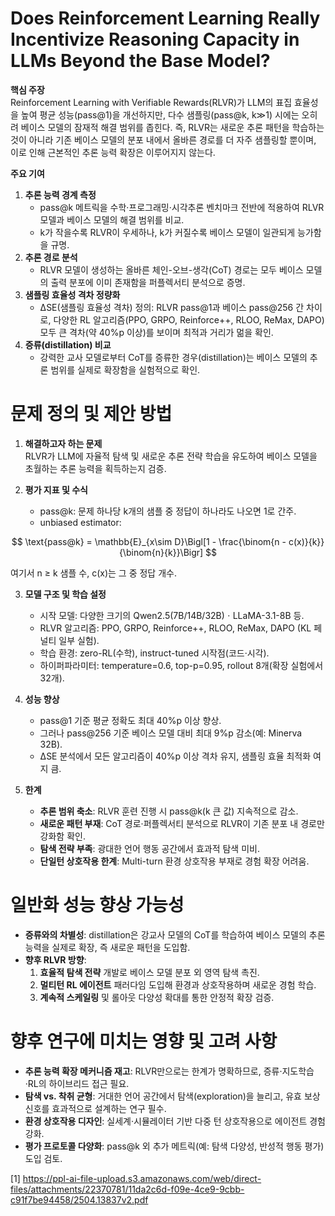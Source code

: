 # Does Reinforcement Learning Really Incentivize Reasoning Capacity in LLMs Beyond the Base Model?

**핵심 주장**  
Reinforcement Learning with Verifiable Rewards(RLVR)가 LLM의 표집 효율성을 높여 평균 성능(pass@1)을 개선하지만, 다수 샘플링(pass@k, k≫1) 시에는 오히려 베이스 모델의 잠재적 해결 범위를 좁힌다. 즉, RLVR는 새로운 추론 패턴을 학습하는 것이 아니라 기존 베이스 모델의 분포 내에서 올바른 경로를 더 자주 샘플링할 뿐이며, 이로 인해 근본적인 추론 능력 확장은 이루어지지 않는다.

**주요 기여**  
1. **추론 능력 경계 측정**  
   - pass@k 메트릭을 수학·프로그래밍·시각추론 벤치마크 전반에 적용하여 RLVR 모델과 베이스 모델의 해결 범위를 비교.  
   - k가 작을수록 RLVR이 우세하나, k가 커질수록 베이스 모델이 일관되게 능가함을 규명.  
2. **추론 경로 분석**  
   - RLVR 모델이 생성하는 올바른 체인-오브-생각(CoT) 경로는 모두 베이스 모델의 출력 분포에 이미 존재함을 퍼플렉서티 분석으로 증명.  
3. **샘플링 효율성 격차 정량화**  
   - ∆SE(샘플링 효율성 격차) 정의: RLVR pass@1과 베이스 pass@256 간 차이로, 다양한 RL 알고리즘(PPO, GRPO, Reinforce++, RLOO, ReMax, DAPO) 모두 큰 격차(약 40%p 이상)를 보이며 최적과 거리가 멂을 확인.  
4. **증류(distillation) 비교**  
   - 강력한 교사 모델로부터 CoT를 증류한 경우(distillation)는 베이스 모델의 추론 범위를 실제로 확장함을 실험적으로 확인.  

# 문제 정의 및 제안 방법  

1. **해결하고자 하는 문제**  
   RLVR가 LLM에 자율적 탐색 및 새로운 추론 전략 학습을 유도하여 베이스 모델을 초월하는 추론 능력을 획득하는지 검증.

2. **평가 지표 및 수식**  
   - pass@k: 문제 하나당 k개의 샘플 중 정답이 하나라도 나오면 1로 간주.  
   - unbiased estimator:  

$$ \text{pass@k} = \mathbb{E}_{x\sim D}\Bigl[1 - \frac{\binom{n - c(x)}{k}}{\binom{n}{k}}\Bigr] $$  
     
여기서 n ≥ k 샘플 수, c(x)는 그 중 정답 개수.  

3. **모델 구조 및 학습 설정**  
   - 시작 모델: 다양한 크기의 Qwen2.5(7B/14B/32B)ㆍLLaMA-3.1-8B 등.  
   - RLVR 알고리즘: PPO, GRPO, Reinforce++, RLOO, ReMax, DAPO (KL 페널티 일부 실험).  
   - 학습 환경: zero-RL(수학), instruct-tuned 시작점(코드·시각).  
   - 하이퍼파라미터: temperature=0.6, top-p=0.95, rollout 8개(확장 실험에서 32개).  

4. **성능 향상**  
   - pass@1 기준 평균 정확도 최대 40%p 이상 향상.  
   - 그러나 pass@256 기준 베이스 모델 대비 최대 9%p 감소(예: Minerva 32B).  
   - ∆SE 분석에서 모든 알고리즘이 40%p 이상 격차 유지, 샘플링 효율 최적화 여지 큼.

5. **한계**  
   - **추론 범위 축소**: RLVR 훈련 진행 시 pass@k(k 큰 값) 지속적으로 감소.  
   - **새로운 패턴 부재**: CoT 경로·퍼플렉서티 분석으로 RLVR이 기존 분포 내 경로만 강화함 확인.  
   - **탐색 전략 부족**: 광대한 언어 행동 공간에서 효과적 탐색 미비.  
   - **단일턴 상호작용 한계**: Multi-turn 환경 상호작용 부재로 경험 확장 어려움.  

# 일반화 성능 향상 가능성  

- **증류와의 차별성**: distillation은 강교사 모델의 CoT를 학습하여 베이스 모델의 추론 능력을 실제로 확장, 즉 새로운 패턴을 도입함.  
- **향후 RLVR 방향**:  
  1. **효율적 탐색 전략** 개발로 베이스 모델 분포 외 영역 탐색 촉진.  
  2. **멀티턴 RL 에이전트** 패러다임 도입해 환경과 상호작용하며 새로운 경험 학습.  
  3. **계속적 스케일링** 및 롤아웃 다양성 확대를 통한 안정적 확장 검증.  

# 향후 연구에 미치는 영향 및 고려 사항  

- **추론 능력 확장 메커니즘 재고**: RLVR만으로는 한계가 명확하므로, 증류·지도학습·RL의 하이브리드 접근 필요.  
- **탐색 vs. 착취 균형**: 거대한 언어 공간에서 탐색(exploration)을 늘리고, 유효 보상 신호를 효과적으로 설계하는 연구 필수.  
- **환경 상호작용 디자인**: 실세계·시뮬레이터 기반 다중 턴 상호작용으로 에이전트 경험 강화.  
- **평가 프로토콜 다양화**: pass@k 외 추가 메트릭(예: 탐색 다양성, 반성적 행동 평가) 도입 검토.

[1] https://ppl-ai-file-upload.s3.amazonaws.com/web/direct-files/attachments/22370781/11da2c6d-f09e-4ce9-9cbb-c91f7be94458/2504.13837v2.pdf
